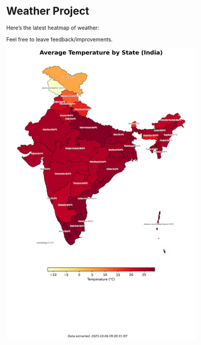 # Weather Project

Here’s the latest heatmap of weather:

Feel free to leave feedback/improvements.

![India Heatmap](docs/assets/india_heatmap.png?v=E33C89)

